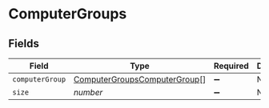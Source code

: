 # ComputerGroups


## Fields

| Field                                                                               | Type                                                                                | Required                                                                            | Description                                                                         | Example                                                                             |
| ----------------------------------------------------------------------------------- | ----------------------------------------------------------------------------------- | ----------------------------------------------------------------------------------- | ----------------------------------------------------------------------------------- | ----------------------------------------------------------------------------------- |
| `computerGroup`                                                                     | [ComputerGroupsComputerGroup](../../models/shared/computergroupscomputergroup.md)[] | :heavy_minus_sign:                                                                  | N/A                                                                                 |                                                                                     |
| `size`                                                                              | *number*                                                                            | :heavy_minus_sign:                                                                  | N/A                                                                                 | 1                                                                                   |